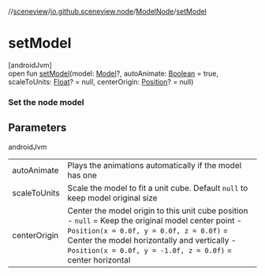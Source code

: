 //[sceneview](../../../index.md)/[io.github.sceneview.node](../index.md)/[ModelNode](index.md)/[setModel](set-model.md)

# setModel

[androidJvm]\
open fun [setModel](set-model.md)(model: [Model](../../io.github.sceneview.model/index.md#1227607086%2FClasslikes%2F-1571379623)?, autoAnimate: [Boolean](https://kotlinlang.org/api/latest/jvm/stdlib/kotlin/-boolean/index.html) = true, scaleToUnits: [Float](https://kotlinlang.org/api/latest/jvm/stdlib/kotlin/-float/index.html)? = null, centerOrigin: [Position](../../io.github.sceneview.math/index.md#945960193%2FClasslikes%2F-1571379623)? = null)

###  Set the node model

## Parameters

androidJvm

| | |
|---|---|
| autoAnimate | Plays the animations automatically if the model has one |
| scaleToUnits | Scale the model to fit a unit cube. Default `null` to keep model original size |
| centerOrigin | Center the model origin to this unit cube position<br>-     `null` = Keep the original model center point -     `Position(x = 0.0f, y = 0.0f, z = 0.0f)` = Center the model horizontally and vertically -     `Position(x = 0.0f, y = -1.0f, z = 0.0f)` = center horizontal | bottom aligned -     `Position(x = -1.0f, y = 1.0f, z = 0.0f)` = left | top aligned -     ... |
